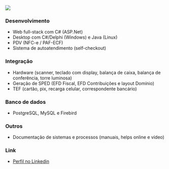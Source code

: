 <img src="https://market.com.br/files/junior/back.jpg">

### Desenvolvimento
* Web full-stack com C# (ASP.Net)
* Desktop com C#/Delphi (Windows) e Java (Linux)
* PDV (NFC-e / PAF-ECF)
* Sistema de autoatendimento (self-checkout)

### Integração
* Hardware (scanner, teclado com display, balança de caixa, balança de conferência, torre luminosa)
* Geração de SPED (EFD Fiscal, EFD Contribuições e layout Domínio)
* TEF (cartão, pix, recarga celular, correspondente bancário)

### Banco de dados
* PostgreSQL, MySQL e Firebird

### Outros
* Documentação de sistemas e processos (manuais, helps online e vídeo)

### Link
* [Perfil no Linkedin](https://www.linkedin.com/in/flaviojunior)
